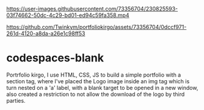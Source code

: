 

https://user-images.githubusercontent.com/73356704/230825593-03f74662-50dc-4c29-bd01-ed94c59fa358.mp4





https://github.com/Twinkym/portfoliokirgo/assets/73356704/0dccf971-261d-4120-a8da-a26e1c98ff53


# codespaces-blank

Portrfolio kirgo, I use HTML, CSS, JS to build a simple portfolio with a section tag,
where I've placed the Logo image inside an img tag which is turn nested on a 'a' label,
with a blank target to be opened in a new window, also created a restriction to not allow
the download of the logo by third parties.
